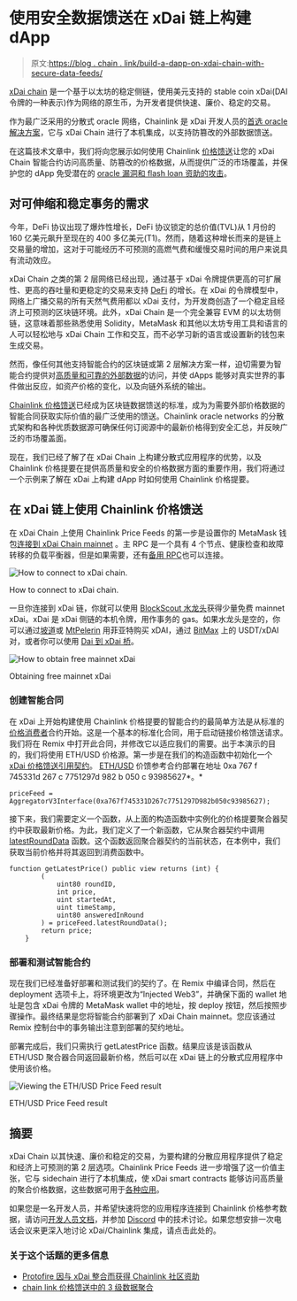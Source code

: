 # 使用安全数据馈送在 xDai 链上构建 dApp

> 原文:[https://blog . chain . link/build-a-dapp-on-xdai-chain-with-secure-data-feeds/](https://blog.chain.link/build-a-dapp-on-xdai-chain-with-secure-data-feeds/)

[xDai chain](https://www.xdaichain.com/) 是一个基于以太坊的稳定侧链，使用美元支持的 stable coin xDai(DAI 令牌的一种表示)作为网络的原生币，为开发者提供快速、廉价、稳定的交易。

作为最广泛采用的分散式 oracle 网络，Chainlink 是 xDai 开发人员的[首选 oracle 解决方案](https://www.xdaichain.com/about-xdai/project-spotlights/chainlink)，它与 xDai Chain 进行了本机集成，以支持防篡改的外部数据馈送。

在这篇技术文章中，我们将向您展示如何使用 Chainlink [价格馈送](https://data.chain.link/)让您的 xDai Chain 智能合约访问高质量、防篡改的价格数据，从而提供广泛的市场覆盖，并保护您的 dApp 免受潜在的 [oracle 漏洞和 flash loan 资助的攻击](https://blog.chain.link/flash-loans-and-the-importance-of-tamper-proof-oracles/)。

## 对可伸缩和稳定事务的需求

今年，DeFi 协议出现了爆炸性增长，DeFi 协议锁定的总价值(TVL)从 1 月份的 160 亿美元飙升至现在的 400 多亿美元(T1)。然而，随着这种增长而来的是链上交易量的增加，这对于可能经历不可预测的高燃气费和缓慢交易时间的用户来说具有流动效应。

xDai Chain 之类的第 2 层网络已经出现，通过基于 xDai 令牌提供更高的可扩展性、更高的吞吐量和更稳定的交易来支持 [DeFi](https://chain.link/education/defi) 的增长。在 xDai 的令牌模型中，网络上广播交易的所有天然气费用都以 xDai 支付，为开发商创造了一个稳定且经济上可预测的区块链环境。此外，xDai Chain 是一个完全兼容 EVM 的以太坊侧链，这意味着那些熟悉使用 Solidity，MetaMask 和其他以太坊专用工具和语言的人可以轻松地与 xDai Chain 工作和交互，而不必学习新的语言或设置新的钱包来生成交易。

然而，像任何其他支持智能合约的区块链或第 2 层解决方案一样，迫切需要为智能合约提供对[高质量和可靠的外部数据](https://blog.chain.link/the-importance-of-data-quality-for-defi/)的访问，并使 dApps 能够对真实世界的事件做出反应，如资产价格的变化，以及向链外系统的输出。

[Chainlink 价格馈送](https://data.chain.link/)已经成为区块链数据馈送的标准，成为为需要外部价格数据的智能合同获取实际价值的最广泛使用的馈送。Chainlink oracle networks 的分散式架构和各种优质数据源可确保任何订阅源中的最新价格得到安全汇总，并反映广泛的市场覆盖面。

现在，我们已经了解了在 xDai Chain 上构建分散式应用程序的优势，以及 Chainlink 价格提要在提供高质量和安全的价格数据方面的重要作用，我们将通过一个示例来了解在 xDai 上构建 dApp 时如何使用 Chainlink 价格提要。

## 在 xDai 链上使用 Chainlink 价格馈送

在 xDai Chain 上使用 Chainlink Price Feeds 的第一步是设置你的 MetaMask 钱包[连接到 xDai Chain mainnet](https://www.xdaichain.com/for-developers/developer-resources#json-rpc-endpoints) 。主 RPC 是一个具有 4 个节点、健康检查和故障转移的负载平衡器，但是如果需要，还有[备用 RPC](https://www.xdaichain.com/for-developers/developer-resources#json-rpc-endpoints)也可以连接。

![How to connect to xDai chain. ](../Images/bf3be2041e80a031fb0b32f53217ee61.png)

<figcaption id="caption-attachment-1669" class="wp-caption-text">How to connect to xDai chain.</figcaption>



一旦你连接到 xDai 链，你就可以使用 [BlockScout 水龙头](https://blockscout.com/xdai/mainnet/faucet)获得少量免费 mainnet xDai。xDai 是 xDai 侧链的本机令牌，用作事务的 gas。如果水龙头是空的，你可以通过[坡道](https://ramp.network/buy/?swapAsset=XDAI)或 [MtPelerin](https://www.mtpelerin.com/buy-xdai#) 用菲亚特购买 xDAI，通过 [BitMax](https://bitmax.io/en/basic/cashtrade-spottrading/usdt/xdai) 上的 USDT/xDAI 对，或者你可以使用 [Dai 到 xDai 桥](https://www.xdaichain.com/for-users/bridges/converting-xdai-via-bridge)。

![How to obtain free mainnet xDai](../Images/cd85a8ba1b97aae4600c77661c113e3e.png)

<figcaption id="caption-attachment-1672" class="wp-caption-text">Obtaining free mainnet xDai</figcaption>



### 创建智能合同

在 xDai 上开始构建使用 Chainlink 价格提要的智能合约的最简单方法是从标准的[价格消费者](https://remix.ethereum.org/#version=soljson-v0.6.7+commit.b8d736ae.js&optimize=false&evmVersion=null&gist=0c5928a00094810d2ba01fd8d1083581)合约开始。这是一个基本的标准化合同，用于启动链接价格馈送请求。我们将在 Remix 中打开此合同，并修改它以适应我们的需要。出于本演示的目的，我们将使用 ETH/USD 价格源。第一步是在我们的构造函数中初始化一个 [xDai 价格馈送引用契约](https://docs.chain.link/docs/xdai-price-feeds)。 [ETH/USD](https://data.chain.link/xdai/mainnet/crypto-usd/eth-usd) 价馈参考合约部署在地址 0xa 767 f 745331d 267 c 7751297d 982 b 050 c 93985627*。*

```
priceFeed = AggregatorV3Interface(0xa767f745331D267c7751297D982b050c93985627);
```

接下来，我们需要定义一个函数，从上面的构造函数中实例化的价格提要聚合器契约中获取最新价格。为此，我们定义了一个新函数，它从聚合器契约中调用 [latestRoundData](https://docs.chain.link/docs/price-feeds-api-reference#latestrounddata) 函数。这个函数返回聚合器契约的当前状态，在本例中，我们获取当前价格并将其返回到消费函数中。

```
function getLatestPrice() public view returns (int) {
        (
            uint80 roundID, 
            int price,
            uint startedAt,
            uint timeStamp,
            uint80 answeredInRound
        ) = priceFeed.latestRoundData();
        return price;
    }
```

### 部署和测试智能合约

现在我们已经准备好部署和测试我们的契约了。在 Remix 中编译合同，然后在 deployment 选项卡上，将环境更改为“Injected Web3”，并确保下面的 wallet 地址是包含 xDai 令牌的 MetaMask wallet 中的地址，按 deploy 按钮，然后按照步骤操作。最终结果是您将智能合约部署到了 xDai Chain mainnet。您应该通过 Remix 控制台中的事务输出注意到部署的契约地址。

部署完成后，我们只需执行 getLatestPrice 函数。结果应该是该函数从 ETH/USD 聚合器合同返回最新价格，然后可以在 xDai 链上的分散式应用程序中使用该价格。

![Viewing the ETH/USD Price Feed result](../Images/cb6251db38e00a7134d83a84edf62ac1.png)

<figcaption id="caption-attachment-1673" class="wp-caption-text">ETH/USD Price Feed result</figcaption>



## 摘要

xDai Chain 以其快速、廉价和稳定的交易，为要构建的分散应用程序提供了稳定和经济上可预测的第 2 层选项。Chainlink Price Feeds 进一步增强了这一价值主张，它与 sidechain 进行了本机集成，使 xDai smart contracts 能够访问高质量的聚合价格数据，这些数据可用于[各种应用](https://blog.chain.link/44-ways-to-enhance-your-smart-contract-with-chainlink/#decentralized-finance)。

如果您是一名开发人员，并希望快速将您的应用程序连接到 Chainlink 价格参考数据，请访问[开发人员文档](https://docs.chain.link/)，并参加 [Discord](https://discordapp.com/invite/aSK4zew) 中的技术讨论。如果您想安排一次电话会议来更深入地讨论 xDai/Chainlink 集成，请点击此处的。

### 关于这个话题的更多信息

*   [Protofire 因与 xDai 整合而获得 Chainlink 社区资助](https://blog.chain.link/protofire-receives-a-chainlink-community-grant-for-an-integration-with-xdai/)
*   [chain link 价格馈送中的 3 级数据聚合](https://blog.chain.link/levels-of-data-aggregation-in-chainlink-price-feeds/)